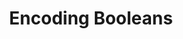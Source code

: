 ---
layout: docs
permalink: lambda-calculus/untyped-lambda-calculus/encoding-booleans
section: lambda-calculus
title: Encoding Booleans
---